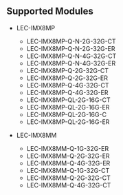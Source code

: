 ## Supported Modules

- LEC-IMX8MP
  - LEC-IMX8MP-Q-N-2G-32G-CT
  - LEC-IMX8MP-Q-N-2G-32G-ER
  - LEC-IMX8MP-Q-N-4G-32G-CT
  - LEC-IMX8MP-Q-N-4G-32G-ER
  - LEC-IMX8MP-Q-2G-32G-CT
  - LEC-IMX8MP-Q-2G-32G-ER
  - LEC-IMX8MP-Q-4G-32G-CT
  - LEC-IMX8MP-Q-4G-32G-ER
  - LEC-IMX8MP-QL-2G-16G-CT
  - LEC-IMX8MP-QL-2G-16G-ER
  - LEC-IMX8MP-QL-2G-16G-C
  - LEC-IMX8MP-QL-2G-16G-ER

- LEC-IMX8MM
  - LEC-IMX8MM-Q-1G-32G-ER
  - LEC-IMX8MM-Q-2G-32G-ER
  - LEC-IMX8MM-Q-4G-32G-ER
  - LEC-IMX8MM-Q-1G-32G-CT
  - LEC-IMX8MM-Q-2G-32G-CT 
  - LEC-IMX8MM-Q-4G-32G-CT
